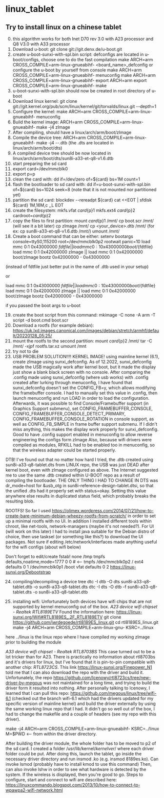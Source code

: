 # linux_tablet
Try to install linux on a chinese tablet
----------------------------------------
0. this algorithm works for both Inet D70 rev 3.0 with A23 processor and Q8 V3.0 with A33 processor
1. Download u-boot: git clone git://git.denx.de/u-boot.git
2. create u-boot-sunxi-with-spl.bin script:
defconfigs are located in u-boot/configs, choose one to do the fast compilation
make ARCH=arm CROSS_COMPILE=arm-linux-gnueabihf- <board_name>_defconfig
or configure the u-boot by yourself from console
make ARCH=arm CROSS_COMPILE=arm-linux-gnueabihf- menuconfig
make ARCH=arm CROSS_COMPILE=arm-linux-gnueabihf-
export ARCH=arm
export CROSS_COMPILE=arm-linux-gnueabihf-
make
3. u-boot-sunxi-with-spl.bin should now be created in root directory of u-boot
4. Download linux kernel: git clone git://git.kernel.org/pub/scm/linux/kernel/git/torvalds/linux.git --depth=1
5. Configure the kernel: make ARCH=arm CROSS_COMPILE=arm-linux-gnueabihf- menuconfig
6. Build the kernel image: ARCH=arm CROSS_COMPILE=arm-linux-gnueabihf- make -j4 zImage
7. After compiling, should have a linux/arch/arm/boot/zImage
8. Compile the device tree: ARCH=arm CROSS_COMPILE=arm-linux-gnueabihf- make -j4 <family>-<soc>-<board>.dtb (the .dts are located in linux/arch/arm/boot/dts)
9. A compiled device tree should be now located in linux/arch/arm/boot/dts/sun8i-a33-et-q8-v1.6.dtb
10. start preparing the sd card
11. export card=/dev/mmcblk0
12. export p=p
13. clean the card with: dd if=/dev/zero of=${card} bs=1M count=1
14. flash the bootloader to sd card with: dd if=u-boot-sunxi-with-spl.bin of=${card} bs=1024 seek=8   (note that it is not mounted nor partitioned yet)
15. partition the sd card:
blockdev --rereadpt ${card}
cat <<EOT | sfdisk ${card}
1M,16M,c
,,L
EOT
16. create the filesystem:
mkfs.vfat ${card}${p}1
mkfs.ext4 ${card}${p}2
cardroot=${card}${p}2
17. copy the files to first partition:
mount ${card}${p}1 /mnt/
cp boot.scr /mnt/    (will see it a bit later)
cp zImage /mnt/
cp <your_device>.dtb /mnt/ (for ex: cp sun8i-a33-et-q8-v1.6.dtb /mnt/)
umount /mnt/
18. Create a boot command that can be either:
setenv bootargs console=ttyS0,115200 root=/dev/mmcblk0p2 rootwait panic=10
load mmc 0:1 0x43000000 ${fdtfile} || load mmc 0:1 0x43000000 boot/${fdtfile}
load mmc 0:1 0x42000000 zImage || load mmc 0:1 0x42000000 boot/zImage
bootz 0x42000000 - 0x43000000

(instead of fdtfile just better put in the name of .dtb used in your setup)

or

load mmc 0:1 0x43000000 ${fdtfile} || load mmc 0:1 0x43000000 boot/${fdtfile}
load mmc 0:1 0x42000000 zImage || load mmc 0:1 0x42000000 boot/zImage
bootz 0x42000000 - 0x43000000

if you passed the boot args to u-boot

19. create the boot script from this command: mkimage -C none -A arm -T script -d boot.cmd boot.scr
20. Download a rootfs (for example debian): https://uk.lxd.images.canonical.com/images/debian/stretch/armhf/default/20220128_05:25/
21. mount the rootfs to the second partition:
mount ${card}${p}2 /mnt/
tar -C /mnt/ -xjpf rootfs.tar.xz
umount /mnt
22. try not to die
23. USB PROBLEM SOLUTION!!!!
KERNEL IMAGE!
using mainline kernel (6.1), create zImage using sunxi_defconfig. As of 12.2022,
sunxi_defconfig made the USB magically work after kernel boot, but it made the display
just show a blank black screen with no console. After comparing the .config made using sunxi_defconfig (where usb works) with .config created after lurking through menuconfig, I have found that sunxi_defconfig doesn't set the CONFIG_FB=y, which allows modifying the framebuffer console. I had to manually set this value in .config, then launch menuconfig and run LOAD in order to load the configuration. Afterwards, it was possible to find Console/Framebuffer support (in Graphics Support submenu), set CONFIG_FRAMEBUFFER_CONSOLE,  CONFIG_FRAMEBUFFER_CONSOLE_DETECT_PRIMARY, CONFIG_FRAMEBUFFER_CONSOLE_ROTATION in console support, as well as CONFIG_FB_SIMPLE in frame buffer support submenu. If I didn't miss anything, this makes the display work properly for sunxi_defconfig.
Good to have .config support enabled in menuconfig to allow reverse engineering the configs form zImage
Also, because wifi drivers were compiled as modules, RFKILL had to be enabled too in menuconfig, so that the wireless adapter could be started properly.


DTB!
I've found out that no matter how hard I tried, the .dtb created using sun8i-a33-q8-tablet.dts from LINUX repo,
the USB was just DEAD after kernel boot, even with zImage configured as above. The Internet suggested me to use the same .dtb created within U-BOOT repo as a result of compiling the bootloader. THE ONLY THING I HAD TO CHANGE IN DTS was dr_mode=host for &usb_otg in sun8i-reference-design-tablet.dtsi, so that the unified .dts had it properly set with status=okay. Setting this value anywhere else results in duplicated status field, which probably breaks the resulting blob.

ROOTFS!
So far I used https://olimex.wordpress.com/2014/07/21/how-to-create-bare-minimum-debian-wheezy-rootfs-from-scratch/ in order to set up a minimal rootfs with no UI. In addition I installed different tools within chroot, like net-tools, network-managers (maybe it's not needed?). For UI (will work on this later) I had to install java suitable for the Debian distro of choice, then use tasksel (or something like this?) to download the UI packages. Not sure if editing /etc/network/interfaces made anything useful for the wifi configs (about wifi below)

Don't forget to edit/create fstab!
none		/tmp	tmpfs	defaults,noatime,mode=1777	0	0 # <-- tmpfs
/dev/mmcblk0p2	/	ext4	defaults	0	1 
/dev/mmcblk0p1	/boot	vfat	defaults	0	2 
https://linux-sunxi.org/Debootstrap

24. compiling/decompiling a device tree
dtc -I dtb -O dts sun8i-a33-q8-tablet.dtb -o sun8i-a33-q8-tablet.dts
dtc -I dts -O dtb -f sun8i-a33-q8-tablet.dts -o sun8i-a33-q8-tablet.dtb

25. installing wifi:
Unfortunately both devices have wifi chips that are not supported by kernel menuconfig out of the box.
*A23 device wifi chipset - Realtek RTL8189ETV*
Found the information here: https://linux-sunxi.org/Wifi#RTL8189ES_.2F_RTL8189ETV
git clone https://github.com/jwrdegoede/rtl8189ES_linux.git
cd rtl8189ES_linux.git
make -j4 ARCH=arm CROSS_COMPILE=arm-linux-gnu- KSRC=../linux

here ../linux is the linux repo where I have compiled my working zImage prior to building the module

*A33 device wifi chipset - Realtek RTL8703BS*
This case turned out to be a lot tricker than for A23. There is practically no information about rtl8703bs and it's drivers for linux, but I've found that it is pin-to-pin compatible with another chip: *RTL8723CS*. This link https://linux-sunxi.org/Finepower_N1 told me that I can also download the repo with the driver and build it. Unfortunately, the repo https://github.com/Icenowy/rtl8723cs/tree/new-driver-by-megous was not maintained for a long time, and trying to build the driver form it resulted into nothing. After personally talking to Icenowy, I learned that I can pull this repo: https://github.com/megous/linux/tree/wifi-6.1 (checked out the branch wifi-6.1 which had the drivers updated for my specific version of mainline kernel) and build the driver externally by using the same working linux repo that I had. It didn't go so well out of the box, I had to change the makefile and a couple of headers (see my repo with this driver). 

make -j4 ARCH=arm CROSS_COMPILE=arm-linux-gnueabihf- KSRC=../linux M=$PWD   <-- from within the driver directory.


After building the driver module, the whole folder has to be moved to p2 of the sd card. I created a folder /usr/lib/kernel/*kernelver*/ where each driver folder could be put. 
After doing this, launch the tablet, go inside the necessary driver directory and run insmod <driver>.ko 
(e.g. insmod 8189es.ko). 
Can invoke lsmod (probably have to install kmod to use this command) 
Then, can also invoke lshw in order to see what hardware is detected by the system. If the wireless is displayed, then you're good to go.
Steps to configure, start and connect to wifi are described here: https://linuxcommando.blogspot.com/2013/10/how-to-connect-to-wpawpa2-wifi-network.html
